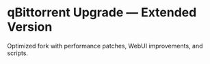 # qBittorrent Upgrade — Extended Version

Optimized fork with performance patches, WebUI improvements, and scripts.
